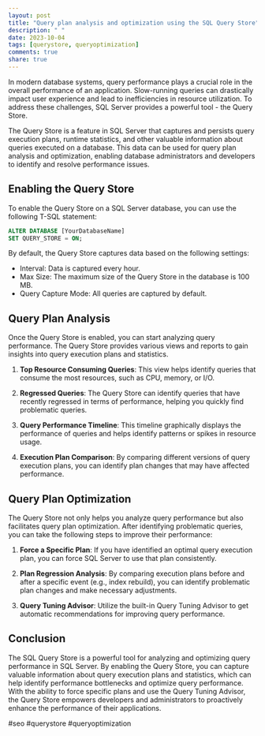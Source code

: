 ```yaml
---
layout: post
title: "Query plan analysis and optimization using the SQL Query Store"
description: " "
date: 2023-10-04
tags: [querystore, queryoptimization]
comments: true
share: true
---
```


In modern database systems, query performance plays a crucial role in the overall performance of an application. Slow-running queries can drastically impact user experience and lead to inefficiencies in resource utilization. To address these challenges, SQL Server provides a powerful tool - the Query Store.

The Query Store is a feature in SQL Server that captures and persists query execution plans, runtime statistics, and other valuable information about queries executed on a database. This data can be used for query plan analysis and optimization, enabling database administrators and developers to identify and resolve performance issues.

## Enabling the Query Store

To enable the Query Store on a SQL Server database, you can use the following T-SQL statement:

```sql
ALTER DATABASE [YourDatabaseName]
SET QUERY_STORE = ON;
```

By default, the Query Store captures data based on the following settings:

- Interval: Data is captured every hour.
- Max Size: The maximum size of the Query Store in the database is 100 MB.
- Query Capture Mode: All queries are captured by default.

## Query Plan Analysis

Once the Query Store is enabled, you can start analyzing query performance. The Query Store provides various views and reports to gain insights into query execution plans and statistics.

1. **Top Resource Consuming Queries**: This view helps identify queries that consume the most resources, such as CPU, memory, or I/O.

2. **Regressed Queries**: The Query Store can identify queries that have recently regressed in terms of performance, helping you quickly find problematic queries.

3. **Query Performance Timeline**: This timeline graphically displays the performance of queries and helps identify patterns or spikes in resource usage.

4. **Execution Plan Comparison**: By comparing different versions of query execution plans, you can identify plan changes that may have affected performance.

## Query Plan Optimization

The Query Store not only helps you analyze query performance but also facilitates query plan optimization. After identifying problematic queries, you can take the following steps to improve their performance:

1. **Force a Specific Plan**: If you have identified an optimal query execution plan, you can force SQL Server to use that plan consistently.

2. **Plan Regression Analysis**: By comparing execution plans before and after a specific event (e.g., index rebuild), you can identify problematic plan changes and make necessary adjustments.

3. **Query Tuning Advisor**: Utilize the built-in Query Tuning Advisor to get automatic recommendations for improving query performance.

## Conclusion

The SQL Query Store is a powerful tool for analyzing and optimizing query performance in SQL Server. By enabling the Query Store, you can capture valuable information about query execution plans and statistics, which can help identify performance bottlenecks and optimize query performance. With the ability to force specific plans and use the Query Tuning Advisor, the Query Store empowers developers and administrators to proactively enhance the performance of their applications.

#seo #querystore #queryoptimization